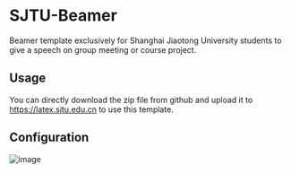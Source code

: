 # SJTU-Beamer
Beamer template exclusively for Shanghai Jiaotong University students to give a speech on group meeting or course project.

## Usage
You can directly download the zip file from github and upload it to https://latex.sjtu.edu.cn to use this template.

## Configuration
![image](https://user-images.githubusercontent.com/46052474/115152339-44d73500-a0a3-11eb-9e30-91c46b045a4b.png)

